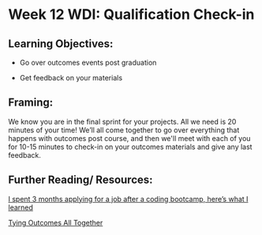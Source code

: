 # Week 12 WDI: Qualification Check-in     

## Learning Objectives:

* Go over outcomes events post graduation

* Get feedback on your materials

## Framing:

We know you are in the final sprint for your projects. All we need is 20 minutes of your time! We’ll all come together to go over everything that happens with outcomes post course, and then we'll meet with each of you for 10-15 minutes to check-in on your outcomes materials and give any last feedback.

## Further Reading/ Resources:

[I spent 3 months applying for a job after a coding bootcamp, here’s what I learned ](https://medium.freecodecamp.com/5-key-learnings-from-the-post-bootcamp-job-search-9a07468d2331#.vuily1mtu)

[Tying Outcomes All Together](https://medium.freecodecamp.com/how-you-can-land-a-6-figure-job-in-tech-with-no-connections-6eed0de26ea4#.ot01o8qz5)
